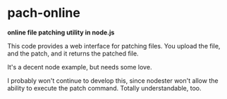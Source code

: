 # pach-online #
__online file patching utility in node.js__

This code provides a web interface for patching files. You upload the file, and the patch, and it returns the patched file.

It's a decent node example, but needs some love.

I probably won't continue to develop this, since nodester won't allow the ability to execute the patch command. Totally understandable, too.
